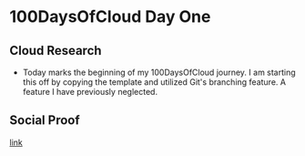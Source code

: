 <!-- This is a template you can use for quick progress days. It removes a lot of the steps we encourage you to share in the longer template 000-DAY-ARTICLE-LONG-TEMPLATE.MD-->

# 100DaysOfCloud Day One

## Cloud Research

- Today marks the beginning of my 100DaysOfCloud journey. I am starting this off by copying the template and utilized Git's branching feature. A feature I have previously neglected.

## Social Proof

[link](https://www.linkedin.com/posts/ilerioluwaakinola_100daysofcloud-activity-7135983358110515200-9UN1?utm_source=share&utm_medium=member_desktop)
